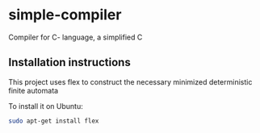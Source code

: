 # simple-compiler

Compiler for C- language, a simplified C

## Installation instructions

This project uses flex to construct the necessary
minimized deterministic finite automata

To install it on Ubuntu:
```bash
sudo apt-get install flex
```


